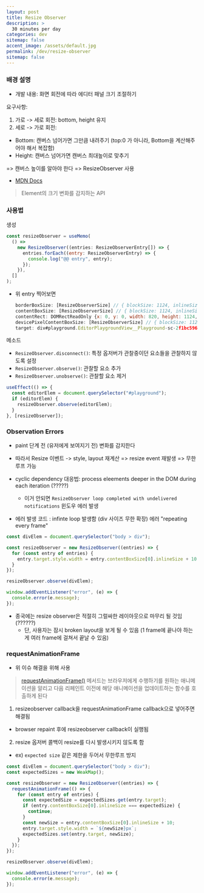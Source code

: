 ```yaml
---
layout: post
title: Resize Observer
description: >
  30 minutes per day
categories: dev
sitemap: false
accent_image: /assets/default.jpg
permalink: /dev/resize-observer
sitemap: false
---
```


### 배경 설명

- 개발 내용: 화면 회전에 따라 에디터 패널 크기 조절하기

요구사항:

1. 가로 -> 세로 회전: bottom, height 유지
2. 세로 -> 가로 회전:

- Bottom: 캔버스 넘어가면 그만큼 내려주기 (top:0 가 아니라, Bottom을 계산해주어야 해서 복잡함)
- Height: 캔버스 넘어가면 캔버스 최대높이로 맞추기

=> 캔버스 높이를 알아야 한다 => ResizeObserver 사용

- [MDN Docs](https://developer.mozilla.org/en-US/docs/Web/API/ResizeObserver)

> Element의 크기 변화를 감지하는 API

### 사용법

생성

```js
const resizeObserver = useMemo(
  () =>
    new ResizeObserver((entries: ResizeObserverEntry[]) => {
      entries.forEach((entry: ResizeObserverEntry) => {
        console.log("@@ entry", entry);
      });
    }),
  []
);
```

- 위 entry 찍어보면

  ```js
  borderBoxSize: [ResizeObserverSize] // { blockSize: 1124, inlineSize: 820 }
  contentBoxSize: [ResizeObserverSize] // { blockSize: 1124, inlineSize: 820 }
  contentRect: DOMRectReadOnly {x: 0, y: 0, width: 820, height: 1124, top: 0, bottom: 1124, left: 0, right: 820}
  devicePixelContentBoxSize: [ResizeObserverSize] // { blockSize: 1124, inlineSize: 820 }
  target: div#playground.EditorPlaygroundView__Playground-sc-2f1bc596-0.kwtSLG
  ```

메소드

- `ResizeObserver.disconnect()`: 특정 옵저버가 관찰중이던 요소들을 관찰하지 않도록 설정
- `ResizeObserver.observe()`: 관찰할 요소 추가
- `ResizeObserver.unobserve()`: 관찰할 요소 제거

```js
useEffect(() => {
  const editorElem = document.querySelector("#playground");
  if (editorElem) {
    resizeObserver.observe(editorElem);
  }
}, [resizeObserver]);
```

### Observation Errors


- paint 단계 전 (유저에게 보여지기 전) 변화를 감지한다
- 따라서 Resize 이벤트 -> style, layout 재계산 => resize event 재발생 => 무한루프 가능

- cyclic dependency 대응법: process eleements deeper in the DOM during each iteration (?????)

  - 이거 안되면 `ResizeObserver loop completed with undelivered notifications` 윈도우 에러 발생

- 에러 발생 코드 : infinte loop 발생함 (div 사이즈 무한 확장) 에러 "repeating every frame"

```js
const divElem = document.querySelector("body > div");

const resizeObserver = new ResizeObserver((entries) => {
  for (const entry of entries) {
    entry.target.style.width = entry.contentBoxSize[0].inlineSize + 10 + "px";
  }
});

resizeObserver.observe(divElem);

window.addEventListener("error", (e) => {
  console.error(e.message);
});
```

- 종국에는 resize observer은 적절히 그럴싸한 레이아웃으로 마무리 될 것임 (??????)
  - 단, 사용자는 잠시 broken layout을 보게 될 수 있음 (1 frame에 끝나야 하는게 여러 frame에 걸쳐서 끝날 수 있음)

### requestAnimationFrame

- 위 이슈 해결을 위해 사용

> [requestAnimationFrame()](https://developer.mozilla.org/en-US/docs/Web/API/Window/requestAnimationFrame) 메서드는 브라우저에게 수행하기를 원하는 애니메이션을 알리고 다음 리페인트 이전에 해당 애니메이션을 업데이트하는 함수를 호출하게 된다

1. resizeobserver callback을 requestAnimationFrame callback으로 넣어주면 해결됨

- browser repaint 후에 resizeobserver callback이 실행됨

2. resize 옵저버 콜백이 resize를 다시 발생시키지 않도록 함

- ex) `expected size` 같은 제한을 두어서 무한루프 방지

```js
const divElem = document.querySelector("body > div");
const expectedSizes = new WeakMap();

const resizeObserver = new ResizeObserver((entries) => {
  requestAnimationFrame(() => {
    for (const entry of entries) {
      const expectedSize = expectedSizes.get(entry.target);
      if (entry.contentBoxSize[0].inlineSize === expectedSize) {
        continue;
      }
      const newSize = entry.contentBoxSize[0].inlineSize + 10;
      entry.target.style.width = `${newSize}px`;
      expectedSizes.set(entry.target, newSize);
    }
  });
});

resizeObserver.observe(divElem);

window.addEventListener("error", (e) => {
  console.error(e.message);
});
```
